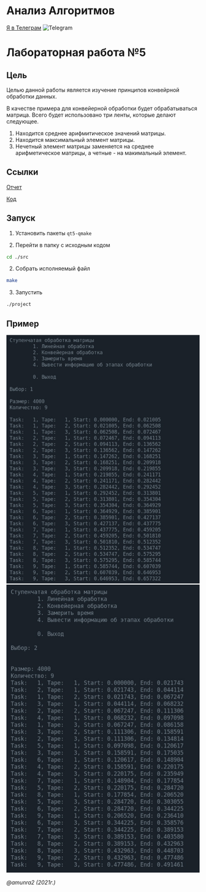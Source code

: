 # Анализ Алгоритмов

 [Я в Телеграм](https://t.me/amunra2) <img src="https://img.icons8.com/external-tal-revivo-shadow-tal-revivo/344/external-telegram-is-a-cloud-based-instant-messaging-and-voice-over-ip-service-logo-shadow-tal-revivo.png" alt="Telegram" width=15>

# Лабораторная работа №5

## Цель

Целью данной работы является изучение принципов конвейрной обработки данных.

В качестве примера для конвейерной обработки будет обрабатываться матрица. Всего будет использовано три ленты, которые делают следующее.

1. Находится среднее арифмитическое значений матрицы.
2. Находится максимальный элемент матрицы.
3. Нечетный элемент матрицы заменяется на среднее арифметическое матрицы, а четные - на макимальный элемент.

## Ссылки

[Отчет](./docs/cvetkov53b_report.pdf)

[Код](./src)

## Запуск

1. Установить пакеты `qt5-qmake`

2. Перейти в папку с исходным кодом
   
```bash
cd ./src
```

2. Собрать исполняемый файл
   
```bash
make
```

3. Запустить
   
```bash
./project
```

## Пример

<img src="./docs/img/example_linear.jpg"/>
<img src="./docs/img/example_conveyor.jpg"/>


_@amunra2 (2021г.)_
